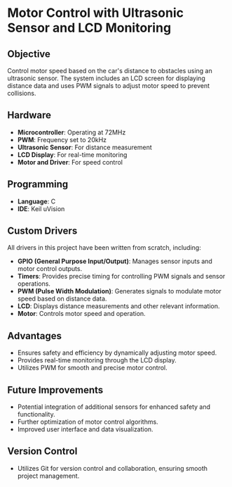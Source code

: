 # Motor Control with Ultrasonic Sensor and LCD Monitoring

## Objective

Control motor speed based on the car's distance to obstacles using an ultrasonic sensor. The system includes an LCD screen for displaying distance data and uses PWM signals to adjust motor speed to prevent collisions.

## Hardware

- **Microcontroller**: Operating at 72MHz
- **PWM**: Frequency set to 20kHz
- **Ultrasonic Sensor**: For distance measurement
- **LCD Display**: For real-time monitoring
- **Motor and Driver**: For speed control

## Programming

- **Language**: C
- **IDE**: Keil uVision

## Custom Drivers

All drivers in this project have been written from scratch, including:

- **GPIO (General Purpose Input/Output)**: Manages sensor inputs and motor control outputs.
- **Timers**: Provides precise timing for controlling PWM signals and sensor operations.
- **PWM (Pulse Width Modulation)**: Generates signals to modulate motor speed based on distance data.
- **LCD**: Displays distance measurements and other relevant information.
- **Motor**: Controls motor speed and operation.

## Advantages

- Ensures safety and efficiency by dynamically adjusting motor speed.
- Provides real-time monitoring through the LCD display.
- Utilizes PWM for smooth and precise motor control.

## Future Improvements

- Potential integration of additional sensors for enhanced safety and functionality.
- Further optimization of motor control algorithms.
- Improved user interface and data visualization.

## Version Control

- Utilizes Git for version control and collaboration, ensuring smooth project management.
